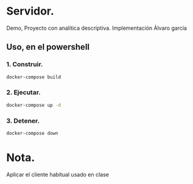 # Servidor.
Demo, Proyecto con analitica descriptiva. Implementación Álvaro garcía

## Uso, en el powershell
### 1. Construir.
```bash
docker-compose build
```

### 2. Ejecutar.
```bash
docker-compose up -d
```

### 3. Detener.
```bash
docker-compose down
```
# Nota.

Aplicar el cliente habitual usado en clase
